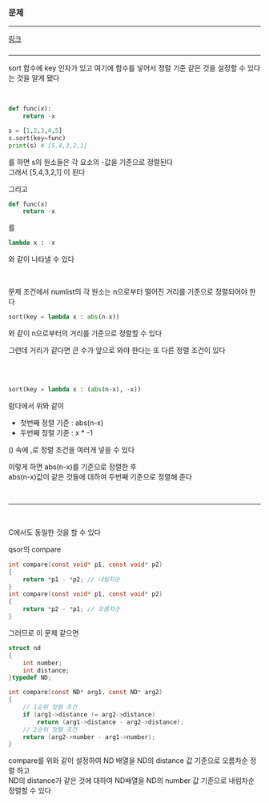 ### 문제
***
[링크](https://school.programmers.co.kr/learn/courses/30/lessons/120880)

###
***
sort 함수에 key 인자가 있고 여기에 함수를 넣어서 정렬 기준 같은 것을 설정할 수 있다는 것을 알게 됐다  
  
</br>

```python
def func(x):
    return -x

s = [1,2,3,4,5]  
s.sort(key=func)
print(s) # [5,4,3,2,1]
```
를 하면 s의 원소들은 각 요소의 -값을 기준으로 정렬된다  
그래서 [5,4,3,2,1] 이 된다  


그리고  
```python
def func(x)
    return -x
````
를  
```python
lambda x : -x
```
와 같이 나타낼 수 있다  

</br>

문제 조건에서 numlist의 각 원소는 n으로부터 떨어진 거리를 기준으로 정렬되어야 한다  
```python
sort(key = lambda x : abs(n-x))
```
와 같이 n으로부터의 거리를 기준으로 정렬할 수 있다  

그런데 거리가 같다면 큰 수가 앞으로 와야 한다는 또 다른 정렬 조건이 있다  

</br>
</br>

```python
sort(key = lambda x : (abs(n-x), -x))
```
람다에서 위와 같이  
* 첫번째 정렬 기준 : abs(n-x)  
* 두번째 정렬 기준 :  x * -1  

() 속에 ,로 정렬 조건을 여러개 넣을 수 있다  

이렇게 하면 abs(n-x)를 기준으로 정렬한 후  
abs(n-x)값이 같은 것들에 대하여 두번째 기준으로 정렬해 준다  

</br>

***

</br>

C에서도 동일한 것을 할 수 있다  

qsor의 compare  
```C
int compare(const void* p1, const void* p2)
{
    return *p1 - *p2; // 내림차순
}
int compare(const void* p1, const void* p2)
{
    return *p2 - *p1; // 오름차순
}
```

그러므로 이 문제 같으면  
```c
struct nd
{
    int number;
    int distance;
}typedef ND;

int compare(const ND* arg1, const ND* arg2)
{
    // 1순위 정렬 조건
    if (arg1->distance != arg2->distance)
        return (arg1->distance - arg2->distance);
    // 2순위 정렬 조건
    return (arg2->number - arg1->number);
}

```
compare를 위와 같이 설정하여 ND 배열을 ND의 distance 값 기준으로 오름차순 정렬 하고  
ND의 distance가 같은 것에 대하여 ND배열을 ND의 number 값 기준으로 내림차순 정렬할 수 있다   

